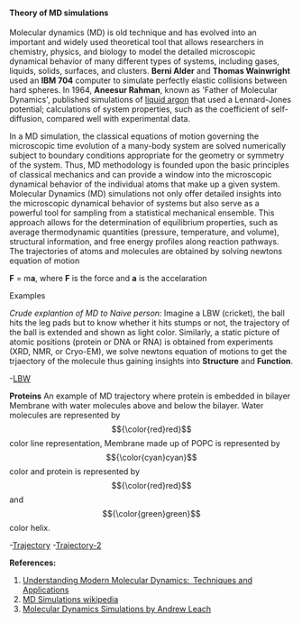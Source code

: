 #### Theory of MD simulations 
Molecular dynamics (MD) is old technique and has evolved into an important and widely used theoretical tool that allows researchers in chemistry, physics, and biology to model the detailed microscopic dynamical behavior of many different types of systems, including gases, liquids, solids, surfaces, and clusters. **Berni Alder** and **Thomas Wainwright** used an **IBM 704** computer to simulate perfectly elastic collisions between hard spheres. In 1964, **Aneesur Rahman**, known as 'Father of Molecular Dynamics', published simulations of [liquid argon](https://en.wikipedia.org/wiki/File:Cudeposition.gif) that used a Lennard-Jones potential; calculations of system properties, such as the coefficient of self-diffusion, compared well with experimental data.

In a MD simulation, the classical equations of motion governing the microscopic time evolution of a many-body system are solved numerically subject to boundary conditions appropriate for the geometry or symmetry of the system. Thus, MD methodology is founded upon the basic principles of classical mechanics and can provide a window into the microscopic dynamical behavior of the individual atoms that make up a given system. Molecular Dynamics (MD) simulations not only offer detailed insights into the microscopic dynamical behavior of systems but also serve as a powerful tool for sampling from a statistical mechanical ensemble. This approach allows for the determination of equilibrium properties, such as average thermodynamic quantities (pressure, temperature, and volume), structural information, and free energy profiles along reaction pathways. The trajectories of atoms and molecules are obtained by solving newtons equation of motion

  **F** = m**a**, where **F** is the force and **a** is the accelaration

  Examples
 
 *Crude explantion of MD to Naive person:* Imagine a LBW (cricket), the ball hits the leg pads but to know whether it hits stumps or not, the trajectory of the ball is extended and shown as light color. Similarly, a static picture of atomic positions (protein or DNA or RNA) is obtained from experiments (XRD, NMR, or Cryo-EM), we solve newtons equation of motions to get the trjaectory of the molecule thus gaining insights into **Structure** and **Function**.
  
  -[LBW](https://www.google.com/imgres?q=LBW%20images&imgurl=https%3A%2F%2Fimg.jagranjosh.com%2Fimages%2F2023%2FOctober%2F25102023%2Fcricket-what-is-umpires-call.jpg&imgrefurl=https%3A%2F%2Fwww.jagranjosh.com%2Fgeneral-knowledge%2Fwhat-is-umpires-call-in-cricket-drs-lbw-rules-1698222018-1&docid=tJ9mR7U_V-wxCM&tbnid=X5p9PvJ3pVh0iM&vet=12ahUKEwjpj8XczoiKAxVJSWwGHaibLJIQM3oECF4QAA..i&w=1200&h=675&hcb=2&ved=2ahUKEwjpj8XczoiKAxVJSWwGHaibLJIQM3oECF4QAA)
  

  **Proteins**
   An example of MD trajectory where protein is embedded in bilayer Membrane with water molecules above and below the bilayer. Water molecules are represented by $${\color{red}red}$$ color line representation, Membrane made up of POPC is represented by $${\color{cyan}cyan}$$ color and protein is represented by $${\color{red}red}$$ and $${\color{green}green}$$ color helix.

   -[Trajectory](https://cresset-group.com/wp-content/uploads/media/files/5a8e_membrane.gif)
   -[Trajectory-2](https://researchblog.duke.edu/wp-content/uploads/2017/09/Gator-sized.gif)



**References:**

1. [Understanding Modern Molecular Dynamics:  Techniques and Applications](https://pubs.acs.org/doi/10.1021/jp992433y)
2. [MD Simulations wikipedia](https://en.wikipedia.org/wiki/Molecular_dynamics)
3. [Molecular Dynamics Simulations by Andrew Leach](https://www.amazon.in/Molecular-Modelling-Applications-Andrew-Leach/dp/0582382106)
